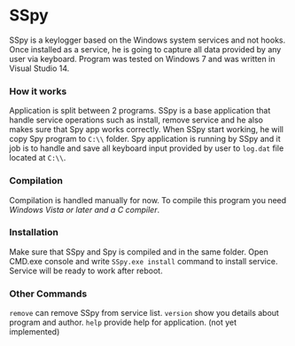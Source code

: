 # SSpy
SSpy is a keylogger based on the Windows system services and not hooks. Once installed as a service, he is going to capture all data provided by any user via keyboard.
Program was tested on Windows 7 and was written in Visual Studio 14.

### How it works
Application is split between 2 programs. SSpy is a base application that handle service operations such as install, remove service and he also makes sure that Spy app works correctly. When SSpy start working, he will copy Spy program to ```C:\\``` folder. Spy application is running by SSpy and it job is to handle and save all keyboard input provided by user to ```log.dat``` file located at ```C:\\```. 

### Compilation
Compilation is handled manually for now. To compile this program you need *Windows Vista or later and a C compiler*.

### Installation
Make sure that SSpy and Spy is compiled and in the same folder. Open CMD.exe console and write ```SSpy.exe install``` command to install service. Service will be ready to work after reboot.

### Other Commands
```remove``` can remove SSpy from service list.
```version``` show you details about program and author.
```help``` provide help for application. (not yet implemented)